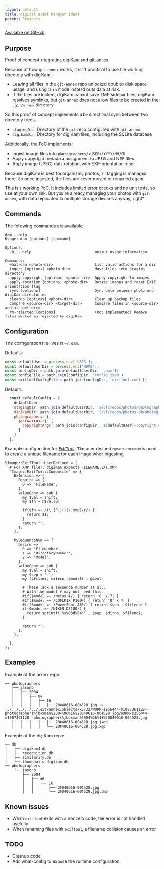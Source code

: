 ```yaml
---
layout: default
title: digital asset manager (dam)
parent: Projects
---
```


[Available on GitHub](https://github.com/jboxman/dam)

Purpose
----

Proof of concept integrating [digiKam](https://www.digikam.org) and [git-annex](https://git-annex.branchable.com).

Because of how `git-annex` works, it isn't practical to use the working directory with digiKam:

- Leaving all files in the `git-annex` repo unlocked doubles disk space usage, and using `thin` mode instead puts data at risk.
- If the files are locked, digiKam cannot save XMP sidecar files; digiKam resolves symlinks, but `git-annex` does not allow files to be created in the `.git/annex` directory.

So this proof of concept implements a bi-directional sync between two directory trees.

- `stagingDir`: Directory of the `git` repo configured with `git-annex`
- `digikamDir`: Directory for digiKam files, including the SQLite database

Additionally, the PoC implements:

- Ingest image files into `photographers/<USER>/YYYY/MM/DD`
- Apply copyright metadata assignment to JPEG and NEF files
- Apply image (JPEG) data rotation, with EXIF orientation reset

Because digiKam is best for organizing photos, all tagging is managed there. So once ingested, the files are never moved or renamed again.

This is a working PoC. It includes limited error checks and no unit tests, so use at your own risk. But you're already managing your photos with `git-annex`, with data replicated to multiple storage devices anyway, right?

Commands
----

The following commands are available:

```
dam --help
Usage: dam [options] [command]

Options:
  -h, --help                             output usage information

Commands:
  what-can <photo-dir>                   List valid actions for a dir
  ingest [options] <photo-dir>           Move files into staging directory
  apply-copyright [options] <photo-dir>  Apply copyright to images
  apply-rotation [options] <photo-dir>   Rotate images and reset EXIF orientation flag
  sync [options]                         Sync data between photo and digiKam directories
  cleanup [options] <photo-dir>          Clean up backup files
  compare <source-dir> <target-dir>      Compare files in <source-dir> and <target-dir>
  rm-rejected [options]                  (not implemented) Remove files marked as rejected by digiKam
```

Configuration
----

The configuration file lives in `~/.dam`.

Defaults:

```js
const defaultUser = process.env['USER'];
const defaultUserDir = process.env['HOME'];
const configDir = path.join(defaultUserDir, '.dam');
const configFile = path.join(configDir, 'config.json');
const exiftoolConfigFile = path.join(configDir, 'exiftool.conf');

```

Defaults:

```js
  const defaultConfig = {
    defaultUser,
    stagingDir: path.join(defaultUserDir, `Self/repos/photos/photographers`),
    digikamDir: path.join(defaultUserDir, `Self/repos/photos-dk/photographers`),
    photographers: {
      [defaultUser]: {
        copyrightArgs: path.join(configDir, `${defaultUser}-copyright.conf`)
      }
    }
  };

```

Example configuration for [ExifTool](https://exiftool.org). The user defined `MySequenceNum` is used to create a unique filename for each image when ingesting.

```
%Image::ExifTool::UserDefined = (
  # For XMP files, digiKam expects FILENAME.EXT.XMP
  'Image::ExifTool::Composite' => {
    Extension => {
      Require => {
        0 => 'FileName',
      },
      ValueConv => sub {
        my $val = shift;
        my $fn = @$val[0];

        if($fn =~ /(\.[^.]+)(\.xmp)\z/) {
          return $1;
        }
        return "";
      },
    },

    MySequenceNum => {
      Desire => {
        0 => 'FileNumber',
        1 => 'DirectoryNumber',
        2 => 'Model',
      },
      ValueConv => sub {
        my $val = shift;
        my $sep = '-';
        my ($fileno, $dirno, $model) = @$val;

        # These lack a sequence number at all.
        # With the model # may not need this.
        #if($model =~ /Nexus 4/) { return '0' x 7; }
        #if($model =~ /COOLPIX P100/) { return '0' x 7; }
        #if($model =~ /PowerShot A60/) { return $sep . $fileno; }
        if($model =~ /NIKON D3100/) {
          return sprintf('%s%03d%04d' , $sep, $dirno, $fileno);
        }

        return "";
      },
    },

  },
);
```

Examples
----

Example of the annex repo:

```
── photographers
   ├── jasonb
   │   ├── 2004
   │   │   ├── 06
   │   │   │   ├── 16
   │   │   │   │   ├── 20040616-004528.jpg -> ../../../../../.git/annex/objects/xG/32/WORM-s256444-m1087361128--photographers%jboxman%2004%06%16%20040616-004528.jpg/WORM-s256444-m1087361128--photographers%jboxman%2004%06%16%20040616-004528.jpg
   │   │   │   │   ├── 20040616-004528.jpg.json
   │   │   │   │   └── 20040616-004528.jpg.xmp
```

Example of the digiKam repo:

```
── db
│   ├── digikam4.db
│   ├── recognition.db
│   ├── similarity.db
│   └── thumbnails-digikam.db
── photographers
    └── jasonb
        ├── 2004
        │   ├── 06
        │   │   ├── 16
        │   │   │   ├── 20040616-004528.jpg
        │   │   │   └── 20040616-004528.jpg.xmp
```

Known issues
----

- When `exiftool` exits with a nonzero code, the error is not handled usefully
- When renaming files with `exiftool`, a filename collision causes an error

TODO
----

- Cleanup code
- Add what-config to expose the runtime configuration
